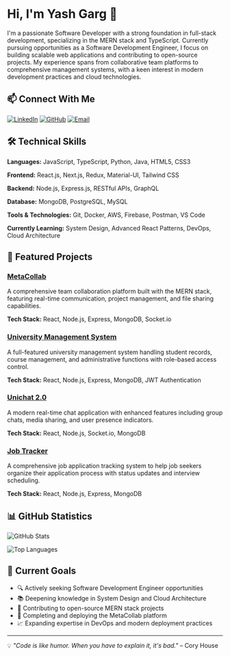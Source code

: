 # Hi, I'm Yash Garg 👋

I'm a passionate Software Developer with a strong foundation in full-stack development, specializing in the MERN stack and TypeScript. Currently pursuing opportunities as a Software Development Engineer, I focus on building scalable web applications and contributing to open-source projects. My experience spans from collaborative team platforms to comprehensive management systems, with a keen interest in modern development practices and cloud technologies.

## 📫 Connect With Me

[![LinkedIn](https://img.shields.io/badge/LinkedIn-0077B5?style=for-the-badge&logo=linkedin&logoColor=white)](https://linkedin.com/in/yashgarg)
[![GitHub](https://img.shields.io/badge/GitHub-100000?style=for-the-badge&logo=github&logoColor=white)](https://github.com/Yashcu)
[![Email](https://img.shields.io/badge/Email-D14836?style=for-the-badge&logo=gmail&logoColor=white)](mailto:your.email@example.com)

## 🛠️ Technical Skills

**Languages:** JavaScript, TypeScript, Python, Java, HTML5, CSS3

**Frontend:** React.js, Next.js, Redux, Material-UI, Tailwind CSS

**Backend:** Node.js, Express.js, RESTful APIs, GraphQL

**Database:** MongoDB, PostgreSQL, MySQL

**Tools & Technologies:** Git, Docker, AWS, Firebase, Postman, VS Code

**Currently Learning:** System Design, Advanced React Patterns, DevOps, Cloud Architecture

## 🚀 Featured Projects

### [MetaCollab](https://github.com/Yashcu/MetaCollab)
A comprehensive team collaboration platform built with the MERN stack, featuring real-time communication, project management, and file sharing capabilities.

**Tech Stack:** React, Node.js, Express, MongoDB, Socket.io

### [University Management System](https://github.com/Yashcu/University-management-system)
A full-featured university management system handling student records, course management, and administrative functions with role-based access control.

**Tech Stack:** React, Node.js, Express, MongoDB, JWT Authentication

### [Unichat 2.0](https://github.com/Yashcu/Unichat-2.0)
A modern real-time chat application with enhanced features including group chats, media sharing, and user presence indicators.

**Tech Stack:** React, Node.js, Socket.io, MongoDB

### [Job Tracker](https://github.com/Yashcu/Job-Tracker)
A comprehensive job application tracking system to help job seekers organize their application process with status updates and interview scheduling.

**Tech Stack:** React, Node.js, Express, MongoDB

## 📊 GitHub Statistics

![GitHub Stats](https://github-readme-stats.vercel.app/api?username=yashcu&show_icons=true&theme=default&hide_border=true)

![Top Languages](https://github-readme-stats.vercel.app/api/top-langs/?username=yashcu&layout=compact&theme=default&hide_border=true)

## 🎯 Current Goals

- 🔍 Actively seeking Software Development Engineer opportunities
- 📚 Deepening knowledge in System Design and Cloud Architecture
- 🤝 Contributing to open-source MERN stack projects
- 🚀 Completing and deploying the MetaCollab platform
- 📈 Expanding expertise in DevOps and modern deployment practices

---

💡 *"Code is like humor. When you have to explain it, it's bad."* – Cory House

